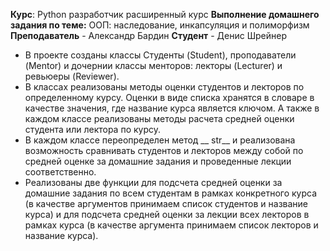 **Курс**: Python разработчик расширенный курс
**Выполнение домашнего задания по теме:** ООП: наследование, инкапсуляция и полиморфизм
**Преподаватель** - Александр Бардин
**Студент** - Денис Шрейнер

- В проекте созданы классы Студенты (Student), проподаватели (Mentor) и дочернии классы менторов: лекторы (Lecturer) и ревьюеры (Reviewer).
- В классах реализованы методы оценки студентов и лекторов по определенному курсу. Оценки в виде списка хранятся в словаре в качестве значения, где название курса является ключом. А также в каждом классе реализованы методы расчета средней оценки студента или лектора по курсу.
- В каждом классе переопределен метод __ str__ и реализована возможность сравнивать студентов и лекторов между собой по средней оценке за домашние задания и проведенные лекции соответственно.
- Реализованы две функции для подсчета средней оценки за домашние задания по всем студентам в рамках конкретного курса (в качестве аргументов принимаем список студентов и название курса) и для подсчета средней оценки за лекции всех лекторов в рамках курса (в качестве аргумента принимаем список лекторов и название курса).
